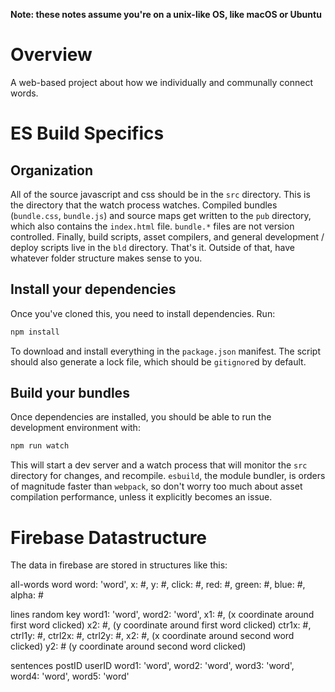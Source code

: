 
**Note: these notes assume you're on a unix-like OS, like macOS or Ubuntu**

# Overview
A web-based project about how we individually and communally connect words.

# ES Build Specifics

## Organization

All of the source javascript and css should be in the `src` directory. This is the directory that the watch process watches. Compiled bundles (`bundle.css`, `bundle.js`) and source maps get written to the `pub` directory, which also contains the `index.html` file. `bundle.*` files are not version controlled. Finally, build scripts, asset compilers, and general development / deploy scripts live in the `bld` directory. That's it. Outside of that, have whatever folder structure makes sense to you.

## Install your dependencies

Once you've cloned this, you need to install dependencies. Run:

```sh
npm install
```

To download and install everything in the `package.json` manifest. The script should also generate a lock file, which should be `gitignore`d by default.

## Build your bundles

Once dependencies are installed, you should be able to run the development environment with:

```sh
npm run watch
```

This will start a dev server and a watch process that will monitor the `src` directory for changes, and recompile. `esbuild`, the module bundler, is orders of magnitude faster than `webpack`, so don't worry too much about asset compilation performance, unless it explicitly becomes an issue.

# Firebase Datastructure

The data in firebase are stored in structures like this: 

all-words
   word 
      word: 'word',
      x: #,
      y: #,
      click: #,
      red: #,
      green: #,
      blue: #,
      alpha: #

lines
   random key 
      word1: 'word',
      word2: 'word',
      x1: #,   (x coordinate around first word clicked)
      x2: #,   (y coordinate around first word clicked)
      ctr1x: #,
      ctrl1y: #,
      ctrl2x: #,
      ctrl2y: #,
      x2: #,   (x coordinate around second word clicked)
      y2: #    (y coordinate around second word clicked)

sentences 
   postID
      userID
         word1: 'word',
         word2: 'word',
         word3: 'word',
         word4: 'word',
         word5: 'word'
